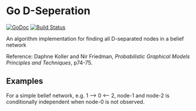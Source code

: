 # Go D-Seperation

[![GoDoc](https://godoc.org/github.com/zhtmike/d-separation?status.svg)](https://godoc.org/github.com/zhtmike/d-separation)
[![Build Status](https://travis-ci.org/zhtmike/d-separation.svg?branch=master)](https://travis-ci.org/zhtmike/d-separation)

An algorithm implementation for finding all D-separated nodes in a belief network

Reference: Daphne Koller and Nir Friedman, *Probabilistic Graphical Models Principles and Techniques*, p74-75.

## Examples

For a simple belief network, e.g. 1 --> 0 <-- 2, node-1 and node-2 is conditionally independent when node-0 is not observed.
